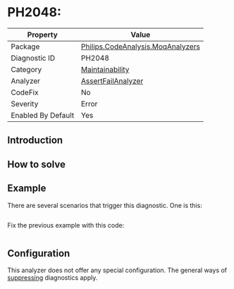 # PH2048: 

| Property | Value  |
|--|--|
| Package | [Philips.CodeAnalysis.MoqAnalyzers](https://www.nuget.org/packages/Philips.CodeAnalysis.MoqAnalyzers) |
| Diagnostic ID | PH2048 |
| Category  | [Maintainability](../Maintainability.md) |
| Analyzer | [AssertFailAnalyzer](https://github.com/philips-software/roslyn-analyzers/blob/master/Philips.CodeAnalysis.MoqAnalyzers/.cs)
| CodeFix  | No |
| Severity | Error |
| Enabled By Default | Yes |

## Introduction


## How to solve


## Example

There are several scenarios that trigger this diagnostic. One is this:
``` cs
```
Fix the previous example with this code:
``` cs
```
## Configuration

This analyzer does not offer any special configuration. The general ways of [suppressing](https://learn.microsoft.com/en-us/dotnet/fundamentals/code-analysis/suppress-warnings) diagnostics apply.
